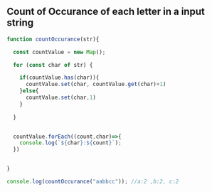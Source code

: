 ## Count of Occurance of each letter in a input string

```js
function countOccurance(str){

  const countValue = new Map();

  for (const char of str) {

    if(countValue.has(char)){
      countValue.set(char, countValue.get(char)+1)
    }else{
      countValue.set(char,1)
    }
    
  }


  countValue.forEach((count,char)=>{
    console.log(`${char}:${count}`);
  })


}

console.log(countOccurance("aabbcc")); //a:2 ,b:2, c:2
```
